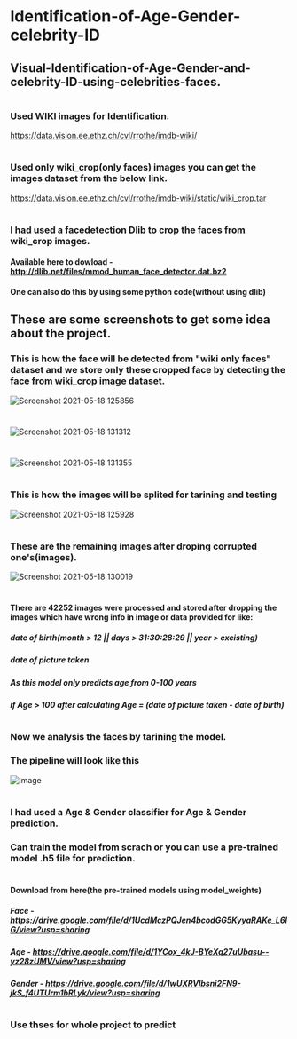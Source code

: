 # Identification-of-Age-Gender-celebrity-ID
## Visual-Identification-of-Age-Gender-and-celebrity-ID-using-celebrities-faces.
#
### Used WIKI images for Identification.
https://data.vision.ee.ethz.ch/cvl/rrothe/imdb-wiki/
#
### Used only wiki_crop(only faces) images you can get the images dataset from the below link.
https://data.vision.ee.ethz.ch/cvl/rrothe/imdb-wiki/static/wiki_crop.tar
#
### I had used a facedetection Dlib to crop the faces from wiki_crop images.
#### Available here to dowload - http://dlib.net/files/mmod_human_face_detector.dat.bz2
#### One can also do this by using some python code(without using dlib)
## These are some screenshots to get some idea about the project.
### This is how the face will be detected from "wiki only faces" dataset and we store only these cropped face by detecting the face from wiki_crop image dataset.
![Screenshot 2021-05-18 125856](https://user-images.githubusercontent.com/51847492/118610361-4f3b3a80-b7d9-11eb-9fa9-0f255b5fde23.jpg)
#
![Screenshot 2021-05-18 131312](https://user-images.githubusercontent.com/51847492/118611953-f53b7480-b7da-11eb-9eee-303c411e6c78.jpg)
#
![Screenshot 2021-05-18 131355](https://user-images.githubusercontent.com/51847492/118611973-f9679200-b7da-11eb-9fd4-ea07c0b1c64d.jpg)
#
### This is how the images will be splited for tarining and testing

![Screenshot 2021-05-18 125928](https://user-images.githubusercontent.com/51847492/118610394-595d3900-b7d9-11eb-9e34-65c8c973deda.jpg)
#
### These are the remaining images after droping corrupted one's(images).
![Screenshot 2021-05-18 130019](https://user-images.githubusercontent.com/51847492/118610426-5f531a00-b7d9-11eb-940b-cb7e713e5c3d.jpg)
#
#### There are 42252 images were processed and stored after dropping the images which have wrong info in image or data provided for like:
##### date of birth(month > 12 || days > 31:30:28:29 || year > excisting)
##### date of picture taken
##### As this model only predicts age from 0-100 years
##### if Age > 100 after calculating Age = (date of picture taken - date of birth)

#
### Now we analysis the faces by tarining the model.
### The pipeline will look like this
![image](https://user-images.githubusercontent.com/51847492/118615458-63ce0180-b7de-11eb-83dc-69d3137460f6.png)
#
### I had used a Age & Gender classifier for Age & Gender prediction.
### Can train the model from scrach or you can use a pre-trained model .h5 file for prediction.
#
#### Download from here(the pre-trained models using model_weights)
##### Face - https://drive.google.com/file/d/1UcdMczPQJen4bcodGG5KyyaRAKe_L6lG/view?usp=sharing
##### Age - https://drive.google.com/file/d/1YCox_4kJ-BYeXq27uUbasu--yz28zUMV/view?usp=sharing
##### Gender - https://drive.google.com/file/d/1wUXRVlbsni2FN9-jkS_f4UTUrm1bRLyk/view?usp=sharing
#
### Use thses for whole project to predict


